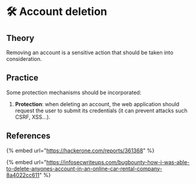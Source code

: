 # 🛠️ Account deletion

## Theory

Removing an account is a sensitive action that should be taken into consideration.

## Practice

Some protection mechanisms should be incorporated:

1. **Protection**: when deleting an account, the web application should request the user to submit its credentials (it can prevent attacks such CSRF, XSS...).

## References

{% embed url="https://hackerone.com/reports/361368" %}

{% embed url="https://infosecwriteups.com/bugbounty-how-i-was-able-to-delete-anyones-account-in-an-online-car-rental-company-8a4022cc611" %}

